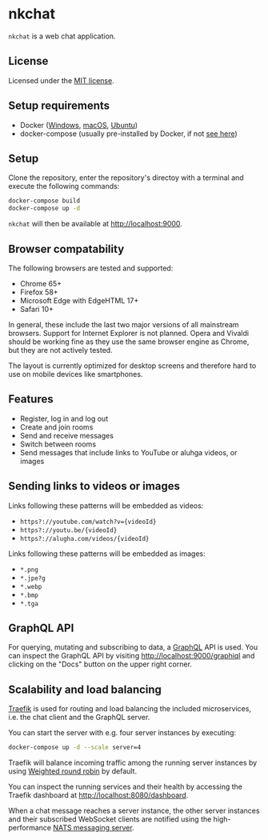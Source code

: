 # nkchat

`nkchat` is a web chat application.

## License

Licensed under the [MIT license](LICENSE).

## Setup requirements

- Docker ([Windows](https://docs.docker.com/docker-for-windows/), [macOS](https://docs.docker.com/docker-for-mac/), [Ubuntu](https://docs.docker.com/install/linux/docker-ce/ubuntu/))
- docker-compose (usually pre-installed by Docker, if not [see here](https://docs.docker.com/compose/install/))

## Setup

Clone the repository, enter the repository's directoy with a terminal and
execute the following commands:

```sh
docker-compose build
docker-compose up -d
```

`nkchat` will then be available at [http://localhost:9000](http://localhost:9000).

## Browser compatability

The following browsers are tested and supported:
- Chrome 65+
- Firefox 58+
- Microsoft Edge with EdgeHTML 17+
- Safari 10+

In general, these include the last two major versions of all mainstream
browsers. Support for Internet Explorer is not planned. Opera and Vivaldi
should be working fine as they use the same browser engine as Chrome, but they
are not actively tested.

The layout is currently optimized for desktop screens and therefore hard to
use on mobile devices like smartphones.

## Features

- Register, log in and log out
- Create and join rooms
- Send and receive messages
- Switch between rooms
- Send messages that include links to YouTube or aluhga videos, or images

## Sending links to videos or images

Links following these patterns will be embedded as videos:
- `https?://youtube.com/watch?v={videoId}`
- `https?://youtu.be/{videoId}`
- `https?://alugha.com/videos/{videoId}`

Links following these patterns will be embedded as images:
- `*.png`
- `*.jpe?g`
- `*.webp`
- `*.bmp`
- `*.tga`

## GraphQL API

For querying, mutating and subscribing to data, a
[GraphQL](https://graphql.org/learn/) API is used. 
You can inspect the GraphQL API by visiting
[http://localhost:9000/graphiql](http://localhost:9000/graphiql) and clicking
on the "Docs" button on the upper right corner.

## Scalability and load balancing

[Traefik](https://docs.traefik.io/) is used for routing and load balancing the
included microservices, i.e. the chat client and the GraphQL server.

You can start the server with e.g. four server instances by executing:
```sh
docker-compose up -d --scale server=4
```

Traefik will balance incoming traffic among the running server instances by
using [Weighted round robin](https://en.wikipedia.org/wiki/Weighted_round_robin)
by default.

You can inspect the running services and their health by accessing the
Traefik dashboard at [http://localhost:8080/dashboard](http://localhost:8080/dashboard).

When a chat message reaches a server instance, the other server instances
and their subscribed WebSocket clients are notified using the high-performance
[NATS messaging server](https://github.com/nats-io/gnatsd).
